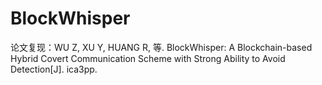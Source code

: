 # BlockWhisper

论文复现：WU Z, XU Y, HUANG R, 等. BlockWhisper: A Blockchain-based Hybrid Covert Communication Scheme with Strong Ability to Avoid Detection[J]. ica3pp.
